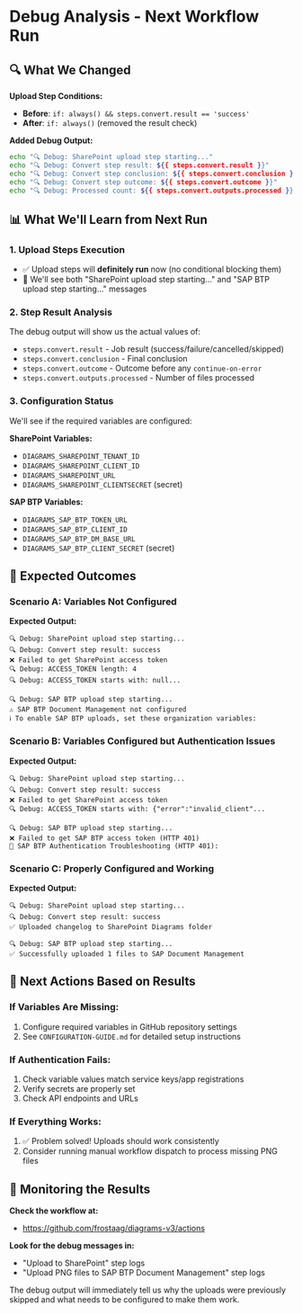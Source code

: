 # Debug Analysis - Next Workflow Run

## 🔍 What We Changed

**Upload Step Conditions:**
- **Before**: `if: always() && steps.convert.result == 'success'`
- **After**: `if: always()` (removed the result check)

**Added Debug Output:**
```bash
echo "🔍 Debug: SharePoint upload step starting..."
echo "🔍 Debug: Convert step result: ${{ steps.convert.result }}"
echo "🔍 Debug: Convert step conclusion: ${{ steps.convert.conclusion }}"
echo "🔍 Debug: Convert step outcome: ${{ steps.convert.outcome }}"
echo "🔍 Debug: Processed count: ${{ steps.convert.outputs.processed }}"
```

## 📊 What We'll Learn from Next Run

### 1. **Upload Steps Execution**
- ✅ Upload steps will **definitely run** now (no conditional blocking them)
- 📝 We'll see both "SharePoint upload step starting..." and "SAP BTP upload step starting..." messages

### 2. **Step Result Analysis**
The debug output will show us the actual values of:
- `steps.convert.result` - Job result (success/failure/cancelled/skipped)
- `steps.convert.conclusion` - Final conclusion
- `steps.convert.outcome` - Outcome before any `continue-on-error`
- `steps.convert.outputs.processed` - Number of files processed

### 3. **Configuration Status**
We'll see if the required variables are configured:

**SharePoint Variables:**
- `DIAGRAMS_SHAREPOINT_TENANT_ID`
- `DIAGRAMS_SHAREPOINT_CLIENT_ID`
- `DIAGRAMS_SHAREPOINT_URL`
- `DIAGRAMS_SHAREPOINT_CLIENTSECRET` (secret)

**SAP BTP Variables:**
- `DIAGRAMS_SAP_BTP_TOKEN_URL`
- `DIAGRAMS_SAP_BTP_CLIENT_ID`
- `DIAGRAMS_SAP_BTP_DM_BASE_URL`
- `DIAGRAMS_SAP_BTP_CLIENT_SECRET` (secret)

## 🎯 Expected Outcomes

### Scenario A: Variables Not Configured
**Expected Output:**
```
🔍 Debug: SharePoint upload step starting...
🔍 Debug: Convert step result: success
❌ Failed to get SharePoint access token
🔍 Debug: ACCESS_TOKEN length: 4
🔍 Debug: ACCESS_TOKEN starts with: null...

🔍 Debug: SAP BTP upload step starting...
⚠️ SAP BTP Document Management not configured
ℹ️ To enable SAP BTP uploads, set these organization variables:
```

### Scenario B: Variables Configured but Authentication Issues
**Expected Output:**
```
🔍 Debug: SharePoint upload step starting...
🔍 Debug: Convert step result: success
❌ Failed to get SharePoint access token
🔍 Debug: ACCESS_TOKEN starts with: {"error":"invalid_client"...

🔍 Debug: SAP BTP upload step starting...
❌ Failed to get SAP BTP access token (HTTP 401)
🔧 SAP BTP Authentication Troubleshooting (HTTP 401):
```

### Scenario C: Properly Configured and Working
**Expected Output:**
```
🔍 Debug: SharePoint upload step starting...
🔍 Debug: Convert step result: success
✅ Uploaded changelog to SharePoint Diagrams folder

🔍 Debug: SAP BTP upload step starting...
✅ Successfully uploaded 1 files to SAP Document Management
```

## 🔧 Next Actions Based on Results

### If Variables Are Missing:
1. Configure required variables in GitHub repository settings
2. See `CONFIGURATION-GUIDE.md` for detailed setup instructions

### If Authentication Fails:
1. Check variable values match service keys/app registrations
2. Verify secrets are properly set
3. Check API endpoints and URLs

### If Everything Works:
1. ✅ Problem solved! Uploads should work consistently
2. Consider running manual workflow dispatch to process missing PNG files

## 📱 Monitoring the Results

**Check the workflow at:**
- https://github.com/frostaag/diagrams-v3/actions

**Look for the debug messages in:**
- "Upload to SharePoint" step logs
- "Upload PNG files to SAP BTP Document Management" step logs

The debug output will immediately tell us why the uploads were previously skipped and what needs to be configured to make them work.
